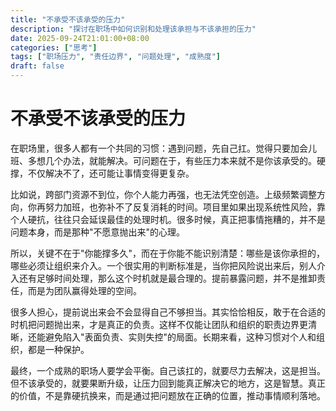 ```yaml
---
title: "不承受不该承受的压力"
description: "探讨在职场中如何识别和处理该承担与不该承担的压力"
date: 2025-09-24T21:01:00+08:00
categories: ["思考"]
tags: ["职场压力", "责任边界", "问题处理", "成熟度"]
draft: false
---
```


# 不承受不该承受的压力

在职场里，很多人都有一个共同的习惯：遇到问题，先自己扛。觉得只要加会儿班、多想几个办法，就能解决。可问题在于，有些压力本来就不是你该承受的。硬撑，不仅解决不了，还可能让事情变得更复杂。

比如说，跨部门资源不到位，你个人能力再强，也无法凭空创造。上级频繁调整方向，你再努力加班，也弥补不了反复消耗的时间。项目里如果出现系统性风险，靠个人硬抗，往往只会延误最佳的处理时机。很多时候，真正把事情拖糟的，并不是问题本身，而是那种"不愿意抛出来"的心理。

所以，关键不在于"你能撑多久"，而在于你能不能识别清楚：哪些是该你承担的，哪些必须让组织来介入。一个很实用的判断标准是，当你把风险说出来后，别人介入还有足够时间处理，那么这个时机就是最合理的。提前暴露问题，并不是推卸责任，而是为团队赢得处理的空间。

很多人担心，提前说出来会不会显得自己不够担当。其实恰恰相反，敢于在合适的时机把问题抛出来，才是真正的负责。这样不仅能让团队和组织的职责边界更清晰，还能避免陷入"表面负责、实则失控"的局面。长期来看，这种习惯对个人和组织，都是一种保护。

最终，一个成熟的职场人要学会平衡。自己该扛的，就要尽力去解决，这是担当。但不该承受的，就要果断升级，让压力回到能真正解决它的地方，这是智慧。真正的价值，不是靠硬抗换来，而是通过把问题放在正确的位置，推动事情顺利落地。